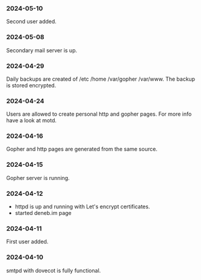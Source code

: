 ### 2024-05-10

Second user added.

### 2024-05-08

Secondary mail server is up.

### 2024-04-29

Daily backups are created of /etc /home /var/gopher /var/www.  The
backup is stored encrypted.

### 2024-04-24

Users are allowed to create personal http and gopher pages.
For more info have a look at motd.

### 2024-04-16

Gopher and http pages are generated from the same source.

### 2024-04-15

Gopher server is running.

### 2024-04-12

 * httpd is up and running with Let's encrypt certificates.
 * started deneb.im page

### 2024-04-11

First user added.

### 2024-04-10

smtpd with dovecot is fully functional.
